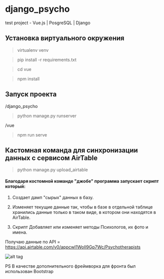 # django_psycho
test project - Vue.js | PosgreSQL | Django


## Установка виртуального окружения 

> virtualenv venv

> pip install -r requirements.txt

> cd vue

> npm install

## Запуск проекта

/django_psycho

> python manage.py runserver

/vue

> npm run serve

## Кастомная команда для синхронизации данных с сервисом AirTable

> python manage.py upload_airtable

#### Благодаря костомной команде "джобе" программа запускает скрипт который:

1. Создает дамп "сырых" данных в базу.
2. Изменяет текущие данные так, чтобы в базе в отдельной таблице 
   хранились данные только в таком виде, в котором они находятся в AirTable.
   
3. Скрипт Добавляет или изменяет методы Психологов, их фото и имена.

Получаю данные по API = https://api.airtable.com/v0/appcwI1WoIl9Gp7Wc/Psychotherapists


![alt tag](http://drive.google.com/uc?export=view&id=1A7UdZXoASZHpGb5R3P9O0nTHFB8d6cMr "Верстка по мокапу")​



PS В качестве дополнительного фреймворка для фронта был использован Bootstrap 
